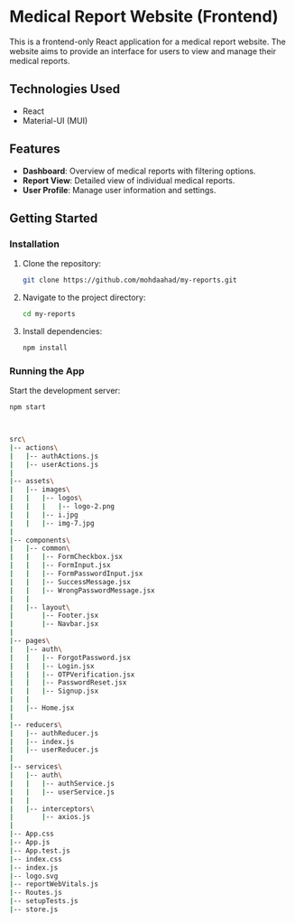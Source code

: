 # Medical Report Website (Frontend)

This is a frontend-only React application for a medical report website. The website aims to provide an interface for users to view and manage their medical reports.

## Technologies Used

- React
- Material-UI (MUI)

## Features

- **Dashboard**: Overview of medical reports with filtering options.
- **Report View**: Detailed view of individual medical reports.
- **User Profile**: Manage user information and settings.

## Getting Started

### Installation

1. Clone the repository:

    ```bash
    git clone https://github.com/mohdaahad/my-reports.git
    ```

2. Navigate to the project directory:

    ```bash
    cd my-reports
    ```

3. Install dependencies:

    ```bash
    npm install
    ```

### Running the App

Start the development server:

```bash
npm start



src\
|-- actions\
|   |-- authActions.js
|   |-- userActions.js
|
|-- assets\
|   |-- images\
|   |   |-- logos\
|   |   |   |-- logo-2.png
|   |   |-- i.jpg
|   |   |-- img-7.jpg
|
|-- components\
|   |-- common\
|   |   |-- FormCheckbox.jsx
|   |   |-- FormInput.jsx
|   |   |-- FormPasswordInput.jsx
|   |   |-- SuccessMessage.jsx
|   |   |-- WrongPasswordMessage.jsx
|   |
|   |-- layout\
|       |-- Footer.jsx
|       |-- Navbar.jsx
|
|-- pages\
|   |-- auth\
|   |   |-- ForgotPassword.jsx
|   |   |-- Login.jsx
|   |   |-- OTPVerification.jsx
|   |   |-- PasswordReset.jsx
|   |   |-- Signup.jsx
|   |
|   |-- Home.jsx
|
|-- reducers\
|   |-- authReducer.js
|   |-- index.js
|   |-- userReducer.js
|
|-- services\
|   |-- auth\
|   |   |-- authService.js
|   |   |-- userService.js
|   |
|   |-- interceptors\
|       |-- axios.js
|
|-- App.css
|-- App.js
|-- App.test.js
|-- index.css
|-- index.js
|-- logo.svg
|-- reportWebVitals.js
|-- Routes.js
|-- setupTests.js
|-- store.js
